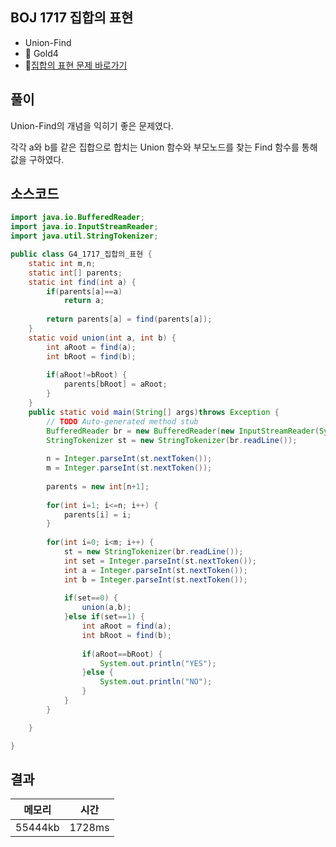 ## BOJ 1717 집합의 표현 
- Union-Find
- 🥇 Gold4
- 🔗[집합의 표현 문제 바로가기](https://www.acmicpc.net/problem/1717)



## 풀이

Union-Find의 개념을 익히기 좋은 문제였다.

각각 a와 b를 같은 집합으로 합치는 Union 함수와 부모노드를 찾는 Find 함수를 통해 값을 구하였다.


## 소스코드
~~~java
import java.io.BufferedReader;
import java.io.InputStreamReader;
import java.util.StringTokenizer;

public class G4_1717_집합의_표현 {
	static int m,n;
	static int[] parents;
	static int find(int a) {
		if(parents[a]==a)
			return a;
		
		return parents[a] = find(parents[a]);
	}
	static void union(int a, int b) {
		int aRoot = find(a);
		int bRoot = find(b);
		
		if(aRoot!=bRoot) {
			parents[bRoot] = aRoot;
		}
	}
	public static void main(String[] args)throws Exception {
		// TODO Auto-generated method stub
		BufferedReader br = new BufferedReader(new InputStreamReader(System.in));
		StringTokenizer st = new StringTokenizer(br.readLine());
		
		n = Integer.parseInt(st.nextToken());
		m = Integer.parseInt(st.nextToken());
		
		parents = new int[n+1];
		
		for(int i=1; i<=n; i++) {
			parents[i] = i;
		}
		
		for(int i=0; i<m; i++) {
			st = new StringTokenizer(br.readLine());
			int set = Integer.parseInt(st.nextToken());
			int a = Integer.parseInt(st.nextToken());
			int b = Integer.parseInt(st.nextToken());
			
			if(set==0) {
				union(a,b);
			}else if(set==1) {
				int aRoot = find(a);
				int bRoot = find(b);
				
				if(aRoot==bRoot) {
					System.out.println("YES");
				}else {
					System.out.println("NO");
				}
			}
		}

	}

}

~~~

## 결과 

| 메모리  | 시간 |
|----|----|
| 55444kb| 1728ms|